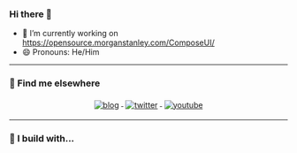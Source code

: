 ### Hi there 👋

- 🔭 I’m currently working on https://opensource.morganstanley.com/ComposeUI/
- 😄 Pronouns: He/Him

<hr/>

### 📢 Find me elsewhere
<p align="center">
  <a href="https://dotneteers.net">
    <img src="https://img.shields.io/badge/My-Blog-yellow" alt="blog" style="vertical-align:top; margin:4px"/>
  </a>
  <a href="https://twitter.com/MountGellert">
    <img src="https://img.shields.io/twitter/follow/Mountgellert?style=social" alt="twitter" style="vertical-align:top; margin:4px"/>
  </a>
  <a href="https://www.youtube.com/c/PeterSmulovics/videos">
    <img src="https://img.shields.io/youtube/channel/views/UCm9p8M75dAemkv74FLj8dlQ?style=social" alt="youtube" style="vertical-align:top; margin:4px"/>
  </a>
</p>

<hr/>

### 🚧 I build with...
<p align="center">
</p>

<!--
**psmulovics/psmulovics** is a ✨ _special_ ✨ repository because its `README.md` (this file) appears on your GitHub profile.

Here are some ideas to get you started:


- 🌱 I’m currently learning ...
- 👯 I’m looking to collaborate on ...
- 🤔 I’m looking for help with ...
- 💬 Ask me about ...
- 📫 How to reach me: ...
- ⚡ Fun fact: ...
-->
